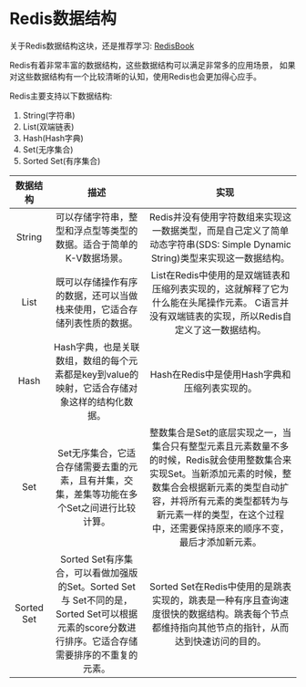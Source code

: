 # Redis数据结构

关于Redis数据结构这块，还是推荐学习: [RedisBook](http://redisbook.com/)

Redis有着非常丰富的数据结构，这些数据结构可以满足非常多的应用场景，
如果对这些数据结构有一个比较清晰的认知，使用Redis也会更加得心应手。

Redis主要支持以下数据结构:
1. String(字符串)
2. List(双端链表)
3. Hash(Hash字典)
4. Set(无序集合)
5. Sorted Set(有序集合)

|    数据结构  |     描述　           |　实现   | 
|   :----:    |    :----:           | :----: |
| String      | 可以存储字符串，整型和浮点型等类型的数据。适合于简单的K-V数据场景。                        | Redis并没有使用字符数组来实现这一数据类型，而是自己定义了简单动态字符串(SDS: Simple Dynamic String)类型来实现这一数据结构。                |
| List        | 既可以存储操作有序的数据，还可以当做栈来使用，它适合存储列表性质的数据。                    | List在Redis中使用的是双端链表和压缩列表实现的，这就解释了它为什么能在头尾操作元素。 C语言并没有双端链表的实现，所以Redis自定义了这一数据结构。 |
| Hash        | Hash字典，也是关联数组，数组的每个元素都是key到value的映射，它适合存储对象这样的结构化数据。 | Hash在Redis中是使用Hash字典和压缩列表实现的。                                                                                      |
| Set         | Set无序集合，它适合存储需要去重的元素，且有并集，交集，差集等功能在多个Set之间进行比较计算。  |  整数集合是Set的底层实现之一，当集合只有整型元素且元素数量不多的时候，Redis就会使用整数集合来实现Set。当新添加元素的时候，整数集合会根据新元素的类型自动扩容，并将所有元素的类型都转为与新元素一样的类型，在这个过程中，还需要保持原来的顺序不变，最后才添加新元素。 |
| Sorted Set  | Sorted Set有序集合，可以看做加强版的Set。Sorted Set 与  Set不同的是，Sorted Set可以根据元素的score分数进行排序。它适合存储需要排序的不重复的元素。 |  Sorted Set在Redis中使用的是跳表实现的，跳表是一种有序且查询速度很快的数据结构。跳表每个节点都维持指向其他节点的指针，从而达到快速访问的目的。  |
